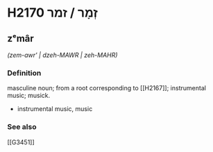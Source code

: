 # H2170 זְמָר / זמר

## zᵉmâr

_(zem-awr' | dzeh-MAWR | zeh-MAHR)_

### Definition

masculine noun; from a root corresponding to [[H2167]]; instrumental music; musick.

- instrumental music, music
### See also

[[G3451]]

